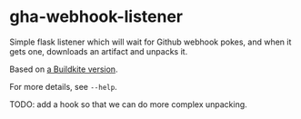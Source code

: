 # gha-webhook-listener

Simple flask listener which will wait for Github webhook pokes, and when it
gets one, downloads an artifact and unpacks it.

Based on [a Buildkite version](https://github.com/matrix-org/buildkite-webhook-listener).

For more details, see `--help`.

TODO: add a hook so that we can do more complex unpacking.
